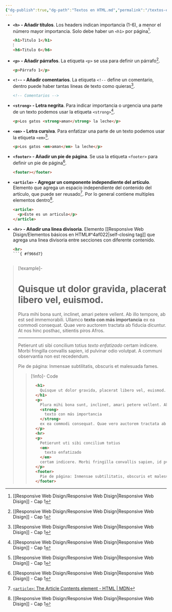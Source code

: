 ```yaml
---
{"dg-publish":true,"dg-path":"Textos en HTML.md","permalink":"/textos-en-html/","hide":true,"tags":["programation","HTML","DVC/RWD/1","publish"]}
---
```


[^1]: [[Responsive Web Disign/Responsive Web Disign\|Responsive Web Disign]] - Cap 1
[^2]: [`<article>`: The Article Contents element - HTML | MDN](https://developer.mozilla.org/en-US/docs/Web/HTML/Element/article)

- **`<h>` - Añadir títulos**. Los headers indican importancia (1-6), a menor el número mayor importancia. Solo debe haber un `<h1>` por página[^1].
   ```HTML 
   <h1>Titulo 1</h1>
   ⁝
   <h6>Titulo 6</h6>
   ```

- **`<p>` - Añadir párrafos**. La etiqueta `<p>` se usa para definir un párrafo[^1].
   ```HTML 
   <p>Párrafo 1</p>
   ```

- **`<!--` - Añadir comentarios**. La etiqueta `<!--` define un comentario, dentro puede haber tantas lineas de texto como quieras[^1].
   ```HTML 
   <!-- Comentarios -->
   ```

- **`<strong>` - Letra negrita**. Para indicar importancia o urgencia una parte de un texto podemos usar la etiqueta `<strong>`[^1].
   ```HTML
   <p>Los gatos <strong>aman</strong> la leche</p>
   ```
  
- **`<em>` - Letra cursiva**. Para enfatizar una parte de un texto podemos usar la etiqueta `<em>`[^1].
   ```HTML
   <p>Los gatos <em>aman</em> la leche</p>
   ```

- **`<footer>` - Añadir un pie de página**. Se usa la etiqueta `<footer>` para definir un pie de página[^1].
   ```HTML 
   <footer></footer>
   ```

- **`<article>` - Agregar un componente independiente del artículo**. Elemento que agrega un espacio independiente del contenido del artículo, que puede ser reusado[^2]. Por lo general contiene multiples elementos dentro[^1]. 
   ```HTML 
   <article>
     <p>Este es un articulo</p>
   </article>
   ```

- **`<hr>` - Añadir una linea divisoria**. Elemento [[Responsive Web Disign/Elementos básicos en HTML#^4af022\|self-closing tag]] que agrega una linea divisoria entre secciones con diferente contenido.
   ```HTML 
   <hr>
   ```{ #f966d7}



> [!example]-
> <h1>Quisque ut dolor gravida, placerat libero vel, euismod.</h1>
> <p>Plura mihi bona sunt, inclinet, amari petere vellent. Ab illo tempore, ab est sed immemorabili. Ullamco <strong>texto con más importancia</strong> ex ea commodi consequat. Quae vero auctorem tractata ab fiducia dicuntur. At nos hinc posthac, sitientis piros Afros.</p><hr><p>Petierunt uti sibi concilium totius <em>texto enfatizado</em> certam indicere. Morbi fringilla convallis sapien, id pulvinar odio volutpat. A communi observantia non est recedendum.</p><footer>Pie de página: Inmensae subtilitatis, obscuris et malesuada fames.</footer>
> 
> > [!info]- Code
> >```HTML
> >   <h1>
> >     Quisque ut dolor gravida, placerat libero vel, euismod.
> >   </h1>
> >   <p>
> >     Plura mihi bona sunt, inclinet, amari petere vellent. Ab illo tempore, ab est sed immemorabili. Ullamco 
> >     <strong>
> >       texto con más importancia
> >     </strong> 
> >     ex ea commodi consequat. Quae vero auctorem tractata ab fiducia dicuntur. At nos hinc posthac, sitientis piros Afros.
> >   </p>
> >   <hr>
> >   <p>
> >     Petierunt uti sibi concilium totius 
> >     <em>
> >       texto enfatizado
> >     </em> 
> >     certam indicere. Morbi fringilla convallis sapien, id pulvinar odio volutpat. A communi observantia non est recedendum.
> >   </p>
> >   <footer>
> >     Pie de página: Inmensae subtilitatis, obscuris et malesuada fames.
> >   </footer>
> >```